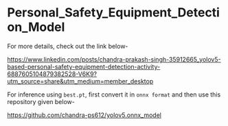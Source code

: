 # Personal_Safety_Equipment_Detection_Model
For more details, check out the link below-

https://www.linkedin.com/posts/chandra-prakash-singh-35912665_yolov5-based-personal-safety-equipment-detection-activity-6887605104879382528-V6K9?utm_source=share&utm_medium=member_desktop

For inference using ```best.pt```, first convert it in ```onnx format``` and then use this repository given below-

https://github.com/chandra-ps612/yolov5.onnx_model